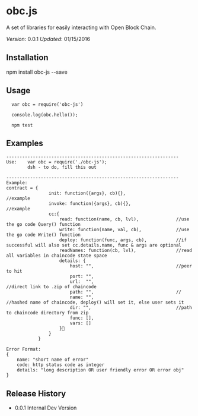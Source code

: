 obc.js
=========

A set of libraries for easily interacting with Open Block Chain.

*Version*: 0.0.1
*Updated*: 01/15/2016

## Installation

  npm install obc-js --save


## Usage

```
  var obc = require('obc-js')
  
  console.log(obc.hello());

  npm test
```


## Examples

	-----------------------------------------------------------------
	Use:	var obc = require('./obc-js');
			dsh - to do, fill this out
			
	-----------------------------------------------------------------
	Example:
	contract = {
					init: function({args}, cb){},					//example
					invoke: function({args}, cb){},					//example
					cc:{
						read: function(name, cb, lvl),				//use the go code Query() function
						write: function(name, val, cb),				//use the go code Write() function
						deploy: function(func, args, cb),			//if successful will also set cc.details.name, func & args are optional
						readNames: function(cb, lvl),				//read all variables in chaincode state space
						details: {
							host: "",								//peer to hit
							port: "",
							url:  "",								//direct link to .zip of chaincode
							path: "",								//
							name: "",								//hashed name of chaincode, deploy() will set it, else user sets it
							dir: "",								//path to chaincode directory from zip
							func: [],
							vars: []
						}
					}
				}
				
	Error Format:
	{
		name: "short name of error" 
		code: http status code as integer
		details: "long description OR user friendly error OR error obj"
	}

## Release History

* 0.0.1 Internal Dev Version